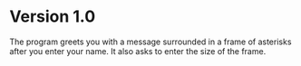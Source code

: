 # Version 1.0

The program greets you with a message surrounded in a frame of asterisks after you enter your name.
It also asks to enter the size of the frame.
